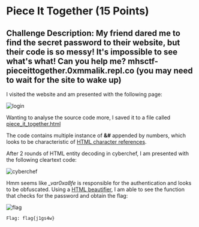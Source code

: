 # Piece It Together (15 Points)

## Challenge Description: My friend dared me to find the secret password to their website, but their code is so messy! It's impossible to see what's what! Can you help me? mhsctf-pieceittogether.0xmmalik.repl.co (you may need to wait for the site to wake up)

I visited the website and am presented with the following page: 

![login](https://user-images.githubusercontent.com/71312079/155997062-940cdc43-e274-479b-9e9e-c4a8b41ba12d.png)


Wanting to analyse the source code more, I saved it to a file called [piece_it_together.html](./piece_it_together.html)

The code contains multiple instance of **&#** appended by numbers, which looks to be characteristic of [HTML character references](https://en.wikipedia.org/wiki/List_of_XML_and_HTML_character_entity_references).

After 2 rounds of HTML entity decoding in cyberchef, I am presented with the following cleartext code:

![cyberchef](https://user-images.githubusercontent.com/71312079/155998260-a812c966-8718-4018-b0af-6e85a4f30e14.png)

Hmm seems like *_var0xa8fe* is responsible for the authentication and looks to be obfuscated. Using a [HTML beautifier](https://beautifier.io/), I am able to see the function that checks for the password and obtain the flag: 

![flag](https://user-images.githubusercontent.com/71312079/155995009-04604102-9777-49e4-96b4-1b7067e351b9.png)

```Flag: flag{j1gs4w}```


